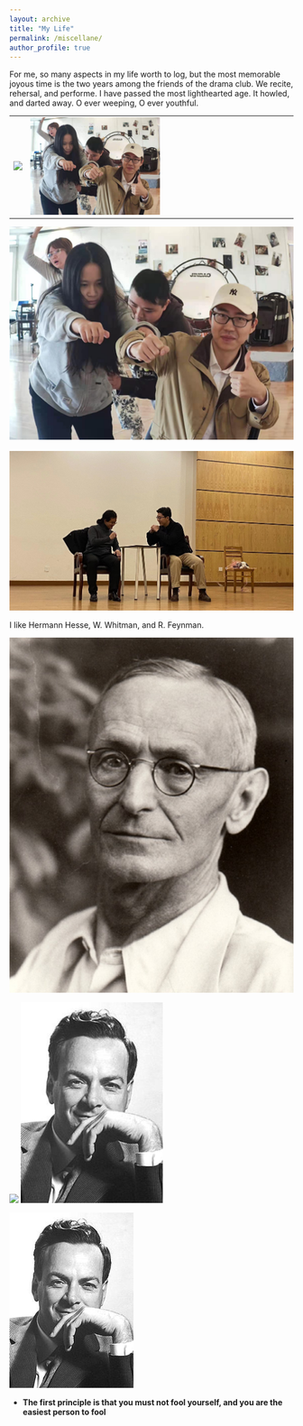 ```yaml
---
layout: archive
title: "My Life"
permalink: /miscellane/
author_profile: true
---
```


For me, so many aspects in my life worth to log, but the most memorable joyous time is the two years among the friends of the drama club. We recite, rehersal, and performe. I have passed the most lighthearted age. It howled, and darted away. O ever weeping, O ever youthful.

<table><tr>
<td> <img src="/_pages/age.jpg"  border=0 width="50%"/></td>
<td> <img src="/_pages/bus.jpg" border=0 width="50%"/> </td>
</tr></table>

![<img src="age.jpg" width="50%"/>](age.jpg)![<img src="age.jpg" width="50%"/>](bus.jpg)
![<img src="age.jpg" width="50%"/>](allofus.jpg)
![<img src="age.jpg" width="50%"/>](meandhai.jpg)

I like Hermann Hesse, W. Whitman, and R. Feynman.

![<img  width="50%"/>](hesse.jpg)

<img src="/_pages/heese.jpg" width="50%"/>

<img src="/_pages/feynman.jpg" width="50%"/>

![<img  width="50%"/>](feynman.jpg)

- **The first principle is that you must not fool yourself, and you are the easiest person to fool**
